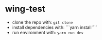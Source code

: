 # wing-test
- clone the repo with: ```git clone```
- install dependencies with: ```yarn install````
- run environment with: ```yarn run dev```
